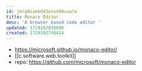 ```yaml
---
id: jmrg0saebd43eovn80uvwle
title: Monaco Editor
desc: 'A browser based code editor '
updated: 1729192836696
created: 1729192740424
---
```


- https://microsoft.github.io/monaco-editor/
- [[c.software.web.toolkit]]
- repo: https://github.com/microsoft/monaco-editor